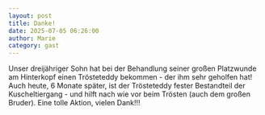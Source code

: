 ```yaml
---
layout: post
title: Danke!
date: 2025-07-05 06:26:00
author: Marie
category: gast
---
```


Unser dreijähriger Sohn hat bei der Behandlung seiner großen Platzwunde am Hinterkopf einen Trösteteddy bekommen - der ihm sehr geholfen hat! Auch heute, 6 Monate später, ist der Trösteteddy fester Bestandteil der Kuscheltiergang - und hilft nach wie vor beim Trösten (auch dem großen Bruder). Eine tolle Aktion, vielen Dank!!!

